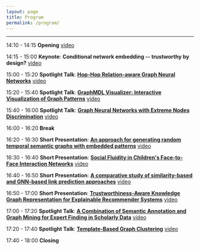 ```yaml
---
layout: page
title: Program
permalink: /program/
---
```

---
14:10 - 14:15 **Opening** <a href="https://youtu.be/D9U0XENsSnQ"><i class="fas fa-video"></i>video</a>

14:15 - 15:00 **Keynote**: __Conditional network embedding -- trustworthy by design?__ <a href="http://slideslive.com/38933095"><i class="fas fa-video"></i>video</a>

15:00 - 15:20 **Spotlight Talk**: [__Hop-Hop Relation-aware Graph Neural Networks__]({{site.baseurl}}/../papers/GEM2020_paper_10.pdf) <a href="http://slideslive.com/38933091"><i class="fas fa-video"></i>video</a>

15:20 - 15:40 **Spotlight Talk**: [__GraphMDL Visualizer: Interactive Visualization of Graph Patterns__]({{site.baseurl}}/../papers/GEM2020_paper_7.pdf) <a href="http://slideslive.com/38933090"><i class="fas fa-video"></i>video</a>

15:40 - 16:00 **Spotlight Talk**: [__Graph Neural Networks with Extreme Nodes Discrimination__]({{site.baseurl}}/../papers/GEM2020_paper_4.pdf) <a href="http://slideslive.com/38933094"><i class="fas fa-video"></i>video</a>

16:00 - 16:20 **Break**

16:20 - 16:30 **Short Presentation**: [__An approach for generating random temporal semantic graphs with embedded patterns__]({{site.baseurl}}/../papers/GEM2020_paper_1.pdf) <a href="http://slideslive.com/38933097"><i class="fas fa-video"></i>video</a>

16:30 - 16:40 **Short Presentation**: [__Social Fluidity in Children's Face-to-Face Interaction Networks__]({{site.baseurl}}/../papers/GEM2020_paper_2.pdf) <a href="http://slideslive.com/38933096"><i class="fas fa-video"></i>video</a>

16:40 - 16:50 **Short Presentation**: [__A comparative study of similarity-based and GNN-based link prediction approaches__]({{site.baseurl}}/../papers/GEM2020_paper_5.pdf) <a href="http://slideslive.com/38933098"><i class="fas fa-video"></i>video</a>

16:50 - 17:00 **Short Presentation**: [__Trustworthiness-Aware Knowledge Graph Representation for Explainable Recommender Systems__]({{site.baseurl}}/../papers/GEM2020_paper_9.pdf) <a href="http://slideslive.com/38933100"><i class="fas fa-video"></i>video</a>

17:00 - 17:20 **Spotlight Talk**: [__A Combination of Semantic Annotation and Graph Mining for Expert Finding in Scholarly Data__]({{site.baseurl}}/../papers/GEM2020_paper_8.pdf) <a href="http://slideslive.com/38933092"><i class="fas fa-video"></i>video</a>

17:20 - 17:40 **Spotlight Talk**: [__Template-Based Graph Clustering__]({{site.baseurl}}/../papers/GEM2020_paper_3.pdf) <a href="http://slideslive.com/38933093"><i class="fas fa-video"></i>video</a>

17:40 - 18:00 **Closing**
